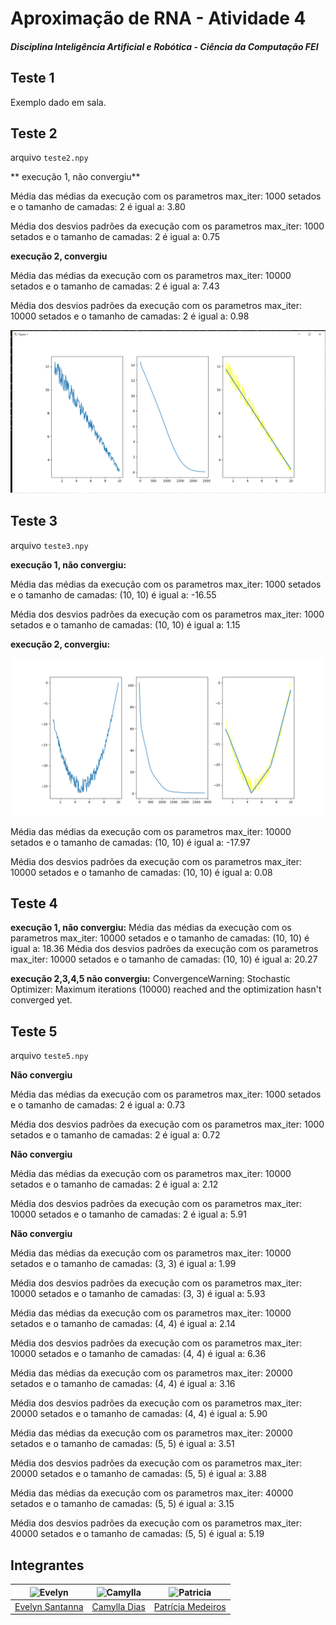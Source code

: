 
# Aproximação de RNA - Atividade 4

##### Disciplina Inteligência Artificial e Robótica - Ciência da Computação FEI

 ## Teste 1
Exemplo dado em sala.

## Teste 2

arquivo `teste2.npy`

** execução 1, não convergiu**

Média das médias da execução com os parametros max_iter: 1000 setados e o tamanho de camadas: 2 é igual a: 3.80

Média dos desvios padrões da execução com os parametros max_iter: 1000 setados e o tamanho de camadas: 2 é igual a: 0.75

**execução 2, convergiu**

Média das médias da execução com os parametros max_iter: 10000 setados e o tamanho de camadas: 2 é igual a: 7.43

Média dos desvios padrões da execução com os parametros max_iter: 10000 setados e o tamanho de camadas: 2 é igual a: 0.98

![convergiu2.2.png](https://github.com/camylladias/CC7711/blob/main/RNA/img/convergiu2.2.png?raw=true)


## Teste 3

arquivo `teste3.npy`

**execução 1, não convergiu:**

Média das médias da execução com os parametros max_iter: 1000 setados e o tamanho de camadas: (10, 10) é igual a:  -16.55

Média dos desvios padrões da execução com os parametros max_iter: 1000 setados e o tamanho de camadas: (10, 10) é igual a:   1.15

**execução 2, convergiu:**

![teste3-converviu-3.png](https://github.com/camylladias/CC7711/blob/main/RNA/img/teste3-converviu-3.png?raw=true)

Média das médias da execução com os parametros max_iter: 10000 setados e o tamanho de camadas: (10, 10) é igual a:  -17.97

Média dos desvios padrões da execução com os parametros max_iter: 10000 setados e o tamanho de camadas: (10, 10) é igual a:   0.08
  
## Teste 4

**execução 1, não convergiu:**
Média das médias da execução com os parametros max_iter: 10000 setados e o tamanho de camadas: (10, 10) é igual a:  18.36
Média dos desvios padrões da execução com os parametros max_iter: 10000 setados e o tamanho de camadas: (10, 10) é igual a:   20.27

**execução 2,3,4,5 não convergiu:**
ConvergenceWarning: Stochastic Optimizer: Maximum iterations (10000) reached and the optimization hasn't converged yet.

## Teste 5

arquivo `teste5.npy`
  

**Não convergiu**

Média das médias da execução com os parametros max_iter: 1000 setados e o tamanho de camadas: 2 é igual a: 0.73

Média dos desvios padrões da execução com os parametros max_iter: 1000 setados e o tamanho de camadas: 2 é igual a: 0.72

  
**Não convergiu**

Média das médias da execução com os parametros max_iter: 10000 setados e o tamanho de camadas: 2 é igual a: 2.12

Média dos desvios padrões da execução com os parametros max_iter: 10000 setados e o tamanho de camadas: 2 é igual a: 5.91

**Não convergiu**

Média das médias da execução com os parametros max_iter: 10000 setados e o tamanho de camadas: (3, 3) é igual a: 1.99

Média dos desvios padrões da execução com os parametros max_iter: 10000 setados e o tamanho de camadas: (3, 3) é igual a: 5.93

  
Média das médias da execução com os parametros max_iter: 10000 setados e o tamanho de camadas: (4, 4) é igual a: 2.14

Média dos desvios padrões da execução com os parametros max_iter: 10000 setados e o tamanho de camadas: (4, 4) é igual a: 6.36

  

Média das médias da execução com os parametros max_iter: 20000 setados e o tamanho de camadas: (4, 4) é igual a: 3.16

Média dos desvios padrões da execução com os parametros max_iter: 20000 setados e o tamanho de camadas: (4, 4) é igual a: 5.90

  

Média das médias da execução com os parametros max_iter: 20000 setados e o tamanho de camadas: (5, 5) é igual a: 3.51

Média dos desvios padrões da execução com os parametros max_iter: 20000 setados e o tamanho de camadas: (5, 5) é igual a: 3.88

  

Média das médias da execução com os parametros max_iter: 40000 setados e o tamanho de camadas: (5, 5) é igual a: 3.15

Média dos desvios padrões da execução com os parametros max_iter: 40000 setados e o tamanho de camadas: (5, 5) é igual a: 5.19

##  Integrantes 

<div align="center">

| <img src="https://avatars.githubusercontent.com/evesantana" alt="Evelyn" width="50"/> | <img src="https://avatars.githubusercontent.com/camylladias" alt="Camylla" width="50"/> | <img src="https://avatars.githubusercontent.com/patriciamed" alt="Patricia" width="50" width="50"/>
|:------------------------------------------------------------------------------------------:|:-------------------------------------------------------------------------------------------:|:-------------------------------------------------------------------------------------------:|
| [Evelyn Santanna](https://github.com/evesantana)| [Camylla Dias](https://github.com/camylladias)| [Patrícia Medeiros](https://github.com/patriciamed)                          
</div>
